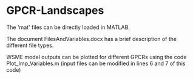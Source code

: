 # GPCR-Landscapes

The 'mat' files can be directly loaded in MATLAB.

The document FilesAndVariables.docx has a brief description of the different file types.

WSME model outputs can be plotted for different GPCRs using the code Plot_Imp_Variables.m (input files can be modified in lines 6 and 7 of this code)

